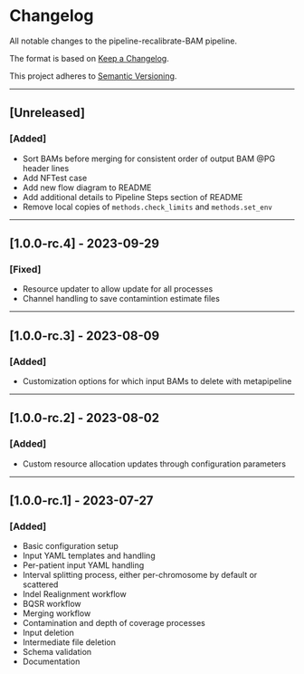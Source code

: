 # Changelog
All notable changes to the pipeline-recalibrate-BAM pipeline.

The format is based on [Keep a Changelog](https://keepachangelog.com/en/1.0.0/).

This project adheres to [Semantic Versioning](https://semver.org/spec/v2.0.0.html).

---

## [Unreleased]
### [Added]
- Sort BAMs before merging for consistent order of output BAM @PG header lines
- Add NFTest case
- Add new flow diagram to README
- Add additional details to Pipeline Steps section of README
- Remove local copies of `methods.check_limits` and `methods.set_env`

---

## [1.0.0-rc.4] - 2023-09-29
### [Fixed]
- Resource updater to allow update for all processes
- Channel handling to save contamintion estimate files

---

## [1.0.0-rc.3] - 2023-08-09
### [Added]
- Customization options for which input BAMs to delete with metapipeline

---

## [1.0.0-rc.2] - 2023-08-02
### [Added]
- Custom resource allocation updates through configuration parameters

---

## [1.0.0-rc.1] - 2023-07-27
### [Added]
- Basic configuration setup
- Input YAML templates and handling
- Per-patient input YAML handling
- Interval splitting process, either per-chromosome by default or scattered
- Indel Realignment workflow
- BQSR workflow
- Merging workflow
- Contamination and depth of coverage processes
- Input deletion
- Intermediate file deletion
- Schema validation
- Documentation
